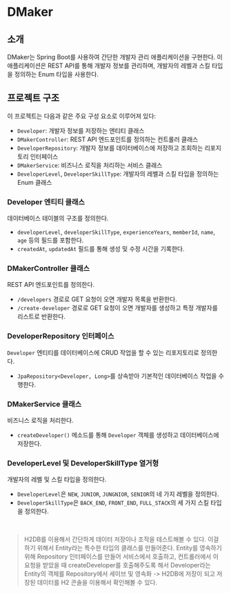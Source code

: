 # DMaker

## 소개
DMaker는 Spring Boot를 사용하여 간단한 개발자 관리 애플리케이션을 구현한다. 이 애플리케이션은 REST API를 통해 개발자 정보를 관리하며, 개발자의 레벨과 스킬 타입을 정의하는 Enum 타입을 사용한다.

## 프로젝트 구조
이 프로젝트는 다음과 같은 주요 구성 요소로 이루어져 있다:

- `Developer`: 개발자 정보를 저장하는 엔티티 클래스
- `DMakerController`: REST API 엔드포인트를 정의하는 컨트롤러 클래스
- `DeveloperRepository`: 개발자 정보를 데이터베이스에 저장하고 조회하는 리포지토리 인터페이스
- `DMakerService`: 비즈니스 로직을 처리하는 서비스 클래스
- `DeveloperLevel`, `DeveloperSkillType`: 개발자의 레벨과 스킬 타입을 정의하는 Enum 클래스


### Developer 엔티티 클래스
데이터베이스 테이블의 구조를 정의한다.
- `developerLevel`, `developerSkillType`, `experienceYears`, `memberId`, `name`, `age` 등의 필드를 포함한다.
- `createdAt`, `updatedAt` 필드를 통해 생성 및 수정 시간을 기록한다.

### DMakerController 클래스
REST API 엔드포인트를 정의한다.
- `/developers` 경로로 GET 요청이 오면 개발자 목록을 반환한다.
- `/create-developer` 경로로 GET 요청이 오면 개발자를 생성하고 특정 개발자를 리스트로 반환한다.

### DeveloperRepository 인터페이스
`Developer` 엔티티를 데이터베이스에 CRUD 작업을 할 수 있는 리포지토리로 정의한다.
- `JpaRepository<Developer, Long>`를 상속받아 기본적인 데이터베이스 작업을 수행한다.

### DMakerService 클래스
비즈니스 로직을 처리한다.
- `createDeveloper()` 메소드를 통해 `Developer` 객체를 생성하고 데이터베이스에 저장한다.

### DeveloperLevel 및 DeveloperSkillType 열거형
개발자의 레벨 및 스킬 타입을 정의한다.
- `DeveloperLevel`은 `NEW`, `JUNIOR`, `JUNGNIOR`, `SENIOR`의 네 가지 레벨을 정의한다.
- `DeveloperSkillType`은 `BACK_END`, `FRONT_END`, `FULL_STACK`의 세 가지 스킬 타입을 정의한다.

<br>

> H2DB를 이용해서 간단하게 데이터 저장이나 조작을 테스트해볼 수 있다.
이걸 하기 위해서 Entity라는 특수한 타입의 클래스를 만들어준다.
Entity를 영속하기 위해 Repository 인터페이스를 만들어 서비스에서 호출하고,
컨트롤러에서 이 요청을 받았을 때 createDeveloper를 호출해주도록 해서 Developer라는 Entity의 객체를 Repository에서 세이브 및 영속화
-> H2DB에 저장이 되고 저장된 데이터를 H2 콘솔을 이용해서 확인해볼 수 있다.
